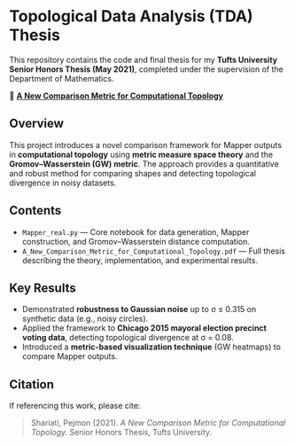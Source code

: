 # Topological Data Analysis (TDA) Thesis

This repository contains the code and final thesis for my **Tufts University Senior Honors Thesis (May 2021)**, completed under the supervision of the Department of Mathematics.

📄 **[A New Comparison Metric for Computational Topology](https://dl.tufts.edu/concern/pdfs/9593v843r)**

## Overview
This project introduces a novel comparison framework for Mapper outputs in **computational topology** using **metric measure space theory** and the **Gromov–Wasserstein (GW) metric**. The approach provides a quantitative and robust method for comparing shapes and detecting topological divergence in noisy datasets.

## Contents
- `Mapper_real.py` — Core notebook for data generation, Mapper construction, and Gromov–Wasserstein distance computation.  
- `A_New_Comparison_Metric_for_Computational_Topology.pdf` — Full thesis describing the theory, implementation, and experimental results.  

## Key Results
- Demonstrated **robustness to Gaussian noise** up to σ ≤ 0.315 on synthetic data (e.g., noisy circles).  
- Applied the framework to **Chicago 2015 mayoral election precinct voting data**, detecting topological divergence at σ = 0.08.  
- Introduced a **metric-based visualization technique** (GW heatmaps) to compare Mapper outputs.

## Citation
If referencing this work, please cite:

> Shariati, Pejmon (2021). *A New Comparison Metric for Computational Topology.* Senior Honors Thesis, Tufts University.
